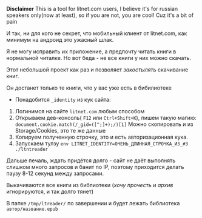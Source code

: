 **Disclaimer**
This is a tool for litnet.com users, I believe it's for russian speakers only(now at least), so if you are not, you are cool! Cuz it's a bit of pain

И так, ни для кого не секрет, что мобильный клиент от litnet.com, как минимум на андроид это ужасный шлак.

Я не могу исправить их приложение, а предпочту читать книги в нормальной читалке. Но вот беда - не все книги у них можно скачать.

Этот небольшой проект как раз и позволяет _закостылять_ скачивание книг.

Он достанет только те книги, что у вас уже есть в бибилиотеке
* Понадобится `_identity` из кук сайта:
1. Логинимся на сайте `litnet.com` любым способом
2. Открываем дев-консоль( `F12` или `Ctrl+Shift+K`), пишем такую магию: `document.cookie.match(/_gid=([^;]+);/)[1]`
Можно скопировать и из Storage/Cookies, это те же данные 
3. Копируем полученную строчку, это и есть авторизационная кука.
4. Запускаем тулзу `env LITNET_IDENTITY=ОЧЕНЬ_ДЛИННАЯ_СТРОЧКА_ИЗ_#3 ./ltntreader`

Дальше печаль, ждать придётся долго - сайт не даёт выполнять слишком много запросов и банит по IP, поэтому приходится делать паузу 8-12 секунд между запросами.

Выкачиваются все книги из библиотеки (_хочу прочесть_ и _архив_ игнорируются, и так долго тянет)

В папке `/tmp/ltreader/` по завершении и будет лежать библиотека `автор/название.epub`
